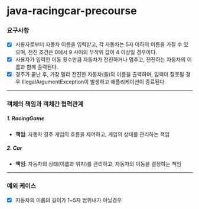 # java-racingcar-precourse


### 요구사항
- [x] 사용자로부터 자동차 이름을 입력받고, 각 자동차는 5자 이하의 이름을 가질 수 있으며, 전진 조건은 0에서 9 사이의 무작위 값이 4 이상일 경우이다.
- [x] 사용자가 입력한 이동 횟수만큼 자동차가 전진하거나 멈추고, 전진하는 자동차의 이름과 함께 출력된다.
- [x] 경주가 끝난 후, 가장 멀리 전진한 자동차(들)의 이름을 출력하며, 입력이 잘못될 경우 IllegalArgumentException이 발생하고 애플리케이션이 종료된다.

---

### 객체의 책임과 객체간 협력관계

##### 1. **RacingGame**
- **책임**: 자동차 경주 게임의 흐름을 제어하고, 게임의 상태를 관리하는 책임

##### 2. **Car**
- **책임**: 자동차의 상태(이름과 위치)를 관리하고, 자동차의 이동을 결정하는 책임

---

### 예외 케이스
- [x] 자동차의 이름의 길이가 1~5자 범위내가 아닐경우


